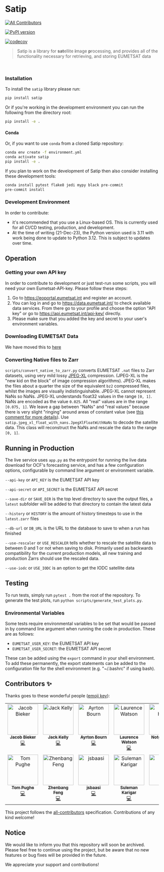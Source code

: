 # Satip
<!-- ALL-CONTRIBUTORS-BADGE:START - Do not remove or modify this section -->
[![All Contributors](https://img.shields.io/badge/all_contributors-14-orange.svg?style=flat-square)](#contributors-)
<!-- ALL-CONTRIBUTORS-BADGE:END -->

[![PyPI version](https://badge.fury.io/py/satip.svg)](https://badge.fury.io/py/satip)

[![codecov](https://codecov.io/gh/openclimatefix/Satip/branch/main/graph/badge.svg?token=GTQDR2ZZ2S)](https://codecov.io/gh/openclimatefix/Satip)

> Satip is a library for <b>sat</b>ellite <b>i</b>mage <b>p</b>rocessing, and provides all of the functionality necessary for retrieving, and storing EUMETSAT data

<br>


### Installation

To install the `satip` library please run:

```bash
pip install satip
```

Or if you're working in the development environment you can run the following from the directory root:

```bash
pip install -e .
```

#### Conda

Or, if you want to use `conda` from a cloned Satip repository:

```bash
conda env create -f environment.yml
conda activate satip
pip install -e .
```

If you plan to work on the development of Satip then also consider installing these development tools:

```bash
conda install pytest flake8 jedi mypy black pre-commit
pre-commit install
```

### Development Environment

In order to contribute:
- it's recommended that you use a Linux-based OS. This is currently used for all CI/CD testing, production, and development.
- At the time of writing (21-Dec-23), the Python version used is 3.11 with work being done to update to Python 3.12. This is subject to updates over time.

## Operation

### Getting your own API key

In order to contribute to development or just test-run some scripts, you will need your own Eumetsat-API-key. Please follow these steps:

1. Go to https://eoportal.eumetsat.int and register an account.
2. You can log in and go to https://data.eumetsat.int/ to check available data services. From there go to your profile and choose the option "API key" or go to https://api.eumetsat.int/api-key/ directly.
3. Please make sure that you added the key and secret to your user's environment variables.

### Downloading EUMETSAT Data

We have moved this to [here](https://github.com/openclimatefix/dagster-dags/blob/main/containers/sat/download_process_sat.py)

### Converting Native files to Zarr
`scripts/convert_native_to_zarr.py` converts EUMETSAT `.nat` files to Zarr datasets, using very mild lossy [JPEG-XL](https://en.wikipedia.org/wiki/JPEG_XL) compression. (JPEG-XL is the "new kid on the block" of image compression algorithms). JPEG-XL makes the files about a quarter the size of the equivalent `bz2` compressed files, whilst the images are visually indistinguishable. JPEG-XL cannot represent NaNs so NaNs. JPEG-XL understands float32 values in the range `[0, 1]`. NaNs are encoded as the value `0.025`. All "real" values are in the range `[0.075, 1]`. We leave a gap between "NaNs" and "real values" because there is very slight "ringing" around areas of constant value (see [this comment for more details](https://github.com/openclimatefix/Satip/issues/67#issuecomment-1036456502)). Use `satip.jpeg_xl_float_with_nans.JpegXlFloatWithNaNs` to decode the satellite data. This class will reconstruct the NaNs and rescale the data to the range `[0, 1]`.


## Running in Production

The live service uses `app.py` as the entrypoint for running the live data download for OCF's forecasting service, and has a few configuration options, configurable by command line argument or environment variable.

`--api-key` or `API_KEY` is the EUMETSAT API key

`--api-secret` or `API_SECRET` is the EUMETSAT API secret

`--save-dir` or `SAVE_DIR` is the top level directory to save the output files, a `latest` subfolder will be added to that directory to contain the latest data

`--history` or `HISTORY` is the amount of history timesteps to use in the `latest.zarr` files

`--db-url` or `DB_URL` is the URL to the database to save to when a run has finished

`--use-rescaler` or `USE_RESCALER` tells whether to rescale the satellite data to between 0 and 1 or not when saving to disk. Primarily used as backwards compatibility for the current production models, all new training and production Zarrs should use the rescaled data.

`--use-iodc` or `USE_IODC` is an option to get the IODC satellite data

## Testing

To run tests, simply run ```pytest .``` from the root of the repository. To generate the test plots, run ```python scripts/generate_test_plots.py```.

### Environmental Variables
Some tests require environmental variables to be set that would be passed in by command line argument when running the code in production. These are as follows:
 - `EUMETSAT_USER_KEY`: the EUMETSAT API key
 - `EUMETSAT_USER_SECRET`: the EUMETSAT API secret

 These can be added using the `export` command in your shell environment. To add these permanently, the export statements can be added to the configuration file for the shell environment (e.g. "~/.bashrc" if using bash).

## Contributors ✨

Thanks goes to these wonderful people ([emoji key](https://allcontributors.org/docs/en/emoji-key)):

<!-- ALL-CONTRIBUTORS-LIST:START - Do not remove or modify this section -->
<!-- prettier-ignore-start -->
<!-- markdownlint-disable -->
<table>
  <tbody>
    <tr>
      <td align="center" valign="top" width="14.28%"><a href="https://www.jacobbieker.com"><img src="https://avatars.githubusercontent.com/u/7170359?v=4?s=100" width="100px;" alt="Jacob Bieker"/><br /><sub><b>Jacob Bieker</b></sub></a><br /><a href="https://github.com/openclimatefix/Satip/commits?author=jacobbieker" title="Code">💻</a></td>
      <td align="center" valign="top" width="14.28%"><a href="http://jack-kelly.com"><img src="https://avatars.githubusercontent.com/u/460756?v=4?s=100" width="100px;" alt="Jack Kelly"/><br /><sub><b>Jack Kelly</b></sub></a><br /><a href="https://github.com/openclimatefix/Satip/commits?author=JackKelly" title="Code">💻</a></td>
      <td align="center" valign="top" width="14.28%"><a href="https://github.com/AyrtonB"><img src="https://avatars.githubusercontent.com/u/29051639?v=4?s=100" width="100px;" alt="Ayrton Bourn"/><br /><sub><b>Ayrton Bourn</b></sub></a><br /><a href="https://github.com/openclimatefix/Satip/commits?author=AyrtonB" title="Code">💻</a></td>
      <td align="center" valign="top" width="14.28%"><a href="http://laurencewatson.com"><img src="https://avatars.githubusercontent.com/u/1125376?v=4?s=100" width="100px;" alt="Laurence Watson"/><br /><sub><b>Laurence Watson</b></sub></a><br /><a href="https://github.com/openclimatefix/Satip/commits?author=Rabscuttler" title="Code">💻</a></td>
      <td align="center" valign="top" width="14.28%"><a href="https://github.com/notger"><img src="https://avatars.githubusercontent.com/u/1180540?v=4?s=100" width="100px;" alt="Notger Heinz"/><br /><sub><b>Notger Heinz</b></sub></a><br /><a href="https://github.com/openclimatefix/Satip/commits?author=notger" title="Documentation">📖</a></td>
      <td align="center" valign="top" width="14.28%"><a href="https://github.com/peterdudfield"><img src="https://avatars.githubusercontent.com/u/34686298?v=4?s=100" width="100px;" alt="Peter Dudfield"/><br /><sub><b>Peter Dudfield</b></sub></a><br /><a href="https://github.com/openclimatefix/Satip/commits?author=peterdudfield" title="Documentation">📖</a></td>
      <td align="center" valign="top" width="14.28%"><a href="https://github.com/norbline"><img src="https://avatars.githubusercontent.com/u/39647420?v=4?s=100" width="100px;" alt="Azah Norbline"/><br /><sub><b>Azah Norbline</b></sub></a><br /><a href="https://github.com/openclimatefix/Satip/commits?author=norbline" title="Code">💻</a></td>
    </tr>
    <tr>
      <td align="center" valign="top" width="14.28%"><a href="https://github.com/TomPughe"><img src="https://avatars.githubusercontent.com/u/147526382?v=4?s=100" width="100px;" alt="Tom Pughe"/><br /><sub><b>Tom Pughe</b></sub></a><br /><a href="https://github.com/openclimatefix/Satip/commits?author=TomPughe" title="Code">💻</a></td>
      <td align="center" valign="top" width="14.28%"><a href="https://huggingface.co/64bits"><img src="https://avatars.githubusercontent.com/u/40121574?v=4?s=100" width="100px;" alt="Zhenbang Feng"/><br /><sub><b>Zhenbang Feng</b></sub></a><br /><a href="https://github.com/openclimatefix/Satip/commits?author=JasonFengGit" title="Code">💻</a></td>
      <td align="center" valign="top" width="14.28%"><a href="https://github.com/jsbaasi"><img src="https://avatars.githubusercontent.com/u/72830904?v=4?s=100" width="100px;" alt="jsbaasi"/><br /><sub><b>jsbaasi</b></sub></a><br /><a href="https://github.com/openclimatefix/Satip/commits?author=jsbaasi" title="Code">💻</a></td>
      <td align="center" valign="top" width="14.28%"><a href="https://github.com/suleman1412"><img src="https://avatars.githubusercontent.com/u/37236131?v=4?s=100" width="100px;" alt="Suleman Karigar"/><br /><sub><b>Suleman Karigar</b></sub></a><br /><a href="https://github.com/openclimatefix/Satip/commits?author=suleman1412" title="Code">💻</a></td>
      <td align="center" valign="top" width="14.28%"><a href="https://richasharma.co.in/"><img src="https://avatars.githubusercontent.com/u/41283476?v=4?s=100" width="100px;" alt="Richa"/><br /><sub><b>Richa</b></sub></a><br /><a href="https://github.com/openclimatefix/Satip/commits?author=14Richa" title="Code">💻</a></td>
      <td align="center" valign="top" width="14.28%"><a href="http://phinate.github.io"><img src="https://avatars.githubusercontent.com/u/49782545?v=4?s=100" width="100px;" alt="Nathan Simpson"/><br /><sub><b>Nathan Simpson</b></sub></a><br /><a href="https://github.com/openclimatefix/Satip/issues?q=author%3Aphinate" title="Bug reports">🐛</a></td>
      <td align="center" valign="top" width="14.28%"><a href="https://github.com/peach280"><img src="https://avatars.githubusercontent.com/u/187241561?v=4?s=100" width="100px;" alt="peach280"/><br /><sub><b>peach280</b></sub></a><br /><a href="#maintenance-peach280" title="Maintenance">🚧</a></td>
    </tr>
  </tbody>
</table>

<!-- markdownlint-restore -->
<!-- prettier-ignore-end -->

<!-- ALL-CONTRIBUTORS-LIST:END -->

This project follows the [all-contributors](https://github.com/all-contributors/all-contributors) specification. Contributions of any kind welcome!

## Notice

We would like to inform you that this repository will soon be archived. Please feel free to continue using the project, but be aware that no new features or bug fixes will be provided in the future.

We appreciate your support and contributions!

